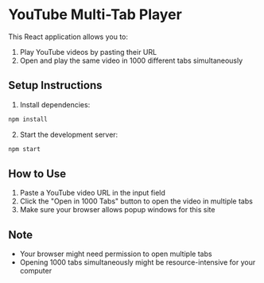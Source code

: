 # YouTube Multi-Tab Player

This React application allows you to:
1. Play YouTube videos by pasting their URL
2. Open and play the same video in 1000 different tabs simultaneously

## Setup Instructions

1. Install dependencies:
```bash
npm install
```

2. Start the development server:
```bash
npm start
```

## How to Use

1. Paste a YouTube video URL in the input field
2. Click the "Open in 1000 Tabs" button to open the video in multiple tabs
3. Make sure your browser allows popup windows for this site

## Note
- Your browser might need permission to open multiple tabs
- Opening 1000 tabs simultaneously might be resource-intensive for your computer
